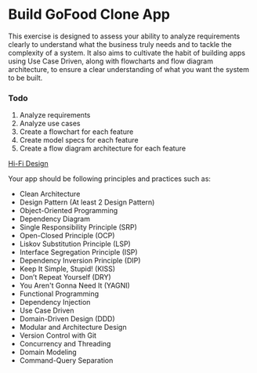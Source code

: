 # Build GoFood Clone App

This exercise is designed to assess your ability to analyze requirements clearly to understand what the business truly needs and to tackle the complexity of a system. It also aims to cultivate the habit of building apps using Use Case Driven, along with flowcharts and flow diagram architecture, to ensure a clear understanding of what you want the system to be built.

### Todo
1. Analyze requirements
2. Analyze use cases
3. Create a flowchart for each feature
4. Create model specs for each feature
5. Create a flow diagram architecture for each feature

[Hi-Fi Design](https://www.figma.com/file/fMARq1bHk8nmvvijlM4pB3/Untitled?type=design&node-id=0%3A1&mode=design&t=sIGB7hAL5Zx3FQ4U-1)

Your app should be following principles and practices such as:

- Clean Architecture
- Design Pattern (At least 2 Design Pattern)
- Object-Oriented Programming
- Dependency Diagram
- Single Responsibility Principle (SRP)
- Open-Closed Principle (OCP)
- Liskov Substitution Principle (LSP)
- Interface Segregation Principle (ISP)
- Dependency Inversion Principle (DIP)
- Keep It Simple, Stupid! (KISS)
- Don’t Repeat Yourself (DRY)
- You Aren't Gonna Need It (YAGNI)
- Functional Programming
- Dependency Injection
- Use Case Driven
- Domain-Driven Design (DDD)
- Modular and Architecture Design
- Version Control with Git
- Concurrency and Threading
- Domain Modeling
- Command-Query Separation
